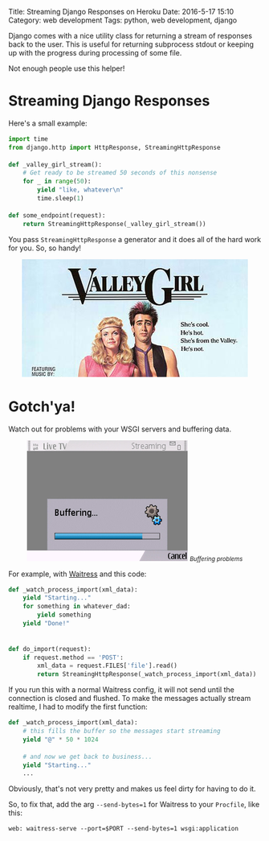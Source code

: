Title: Streaming Django Responses on Heroku
Date: 2016-5-17 15:10
Category: web development
Tags: python, web development, django 


Django comes with a nice utility class for returning a stream of responses
back to the user. This is useful for returning subprocess stdout or keeping
up with the progress during processing of some file.

Not enough people use this helper! 

# Streaming Django Responses

Here's a small example:

```python
import time
from django.http import HttpResponse, StreamingHttpResponse

def _valley_girl_stream():
    # Get ready to be streamed 50 seconds of this nonsense
    for _ in range(50):
        yield "like, whatever\n"
        time.sleep(1)

def some_endpoint(request):
    return StreamingHttpResponse(_valley_girl_stream())

```

You pass `StreamingHttpResponse` a generator and it does all of the hard
work for you. So, so handy!

<p align="center" class="image-wrapper">
    <img src="images/valley_girl.jpg" class="img-responsive" alt="Valley Girl">
</p>


# Gotch'ya!
 
Watch out for problems with your WSGI servers and buffering data.

<p align="center" class="image-wrapper">
    <img src="images/buffering.jpg" class="img-responsive" alt="Buffering problems">
    <i><small>Buffering problems</small></i>
</p>

For example, with [Waitress](http://docs.pylonsproject.org/projects/waitress/en/latest/) and this code:

```python
def _watch_process_import(xml_data):
    yield "Starting..."
    for something in whatever_dad:
        yield something
    yield "Done!"


def do_import(request):
    if request.method == 'POST':
        xml_data = request.FILES['file'].read()
        return StreamingHttpResponse(_watch_process_import(xml_data))
```

If you run this with a normal Waitress config, it will not send until the connection is closed and flushed.
To make the messages actually stream realtime, I had to modify the first function:

```python
def _watch_process_import(xml_data):
    # this fills the buffer so the messages start streaming
    yield "@" * 50 * 1024
    
    # and now we get back to business...
    yield "Starting..."
    ...
```

Obviously, that's not very pretty and makes us feel dirty for having to do it.

So, to fix that, add the arg `--send-bytes=1` for Waitress to your `Procfile`, like this:

```
web: waitress-serve --port=$PORT --send-bytes=1 wsgi:application
```




